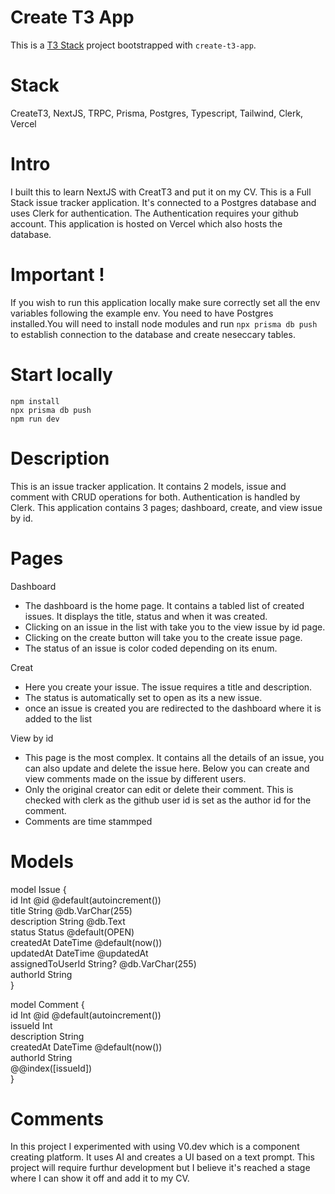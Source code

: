 # Create T3 App

This is a [T3 Stack](https://create.t3.gg/) project bootstrapped with `create-t3-app`.

# Stack

CreateT3, NextJS, TRPC, Prisma, Postgres, Typescript, Tailwind, Clerk, Vercel

# Intro

I built this to learn NextJS with CreatT3 and put it on my CV. This is a Full Stack issue tracker application. It's connected to a Postgres database and uses Clerk for authentication. The Authentication requires your github account. This application is hosted on Vercel which also hosts the database.

# Important !

If you wish to run this application locally make sure correctly set all the env variables following the example env. You need to have Postgres installed.You will need to install node modules and run `npx prisma db push` to establish connection to the database and create neseccary tables.

# Start locally

```
npm install
npx prisma db push
npm run dev
```

# Description

This is an issue tracker application. It contains 2 models, issue and comment with CRUD operations for both. Authentication is handled by Clerk. This application contains 3 pages; dashboard, create, and view issue by id.

# Pages

Dashboard

- The dashboard is the home page. It contains a tabled list of created issues. It displays the title, status and when it was created.
- Clicking on an issue in the list with take you to the view issue by id page.
- Clicking on the create button will take you to the create issue page.
- The status of an issue is color coded depending on its enum.

Creat

- Here you create your issue. The issue requires a title and description.
- The status is automatically set to open as its a new issue.
- once an issue is created you are redirected to the dashboard where it is added to the list

View by id

- This page is the most complex. It contains all the details of an issue, you can also update and delete the issue here. Below you can create and view comments made on the issue by different users.
- Only the original creator can edit or delete their comment. This is checked with clerk as the github user id is set as the author id for the comment.
- Comments are time stammped

# Models

model Issue {\
id Int @id @default(autoincrement())\
title String @db.VarChar(255)\
description String @db.Text\
status Status @default(OPEN)\
createdAt DateTime @default(now())\
updatedAt DateTime @updatedAt\
assignedToUserId String? @db.VarChar(255)\
authorId String\
}

model Comment {\
id Int @id @default(autoincrement())\
issueId Int\
description String\
createdAt DateTime @default(now())\
authorId String\
@@index([issueId])\
}

# Comments

In this project I experimented with using V0.dev which is a component creating platform. It uses AI and creates a UI based on a text prompt. This project will require furthur development but I believe it's reached a stage where I can show it off and add it to my CV.
